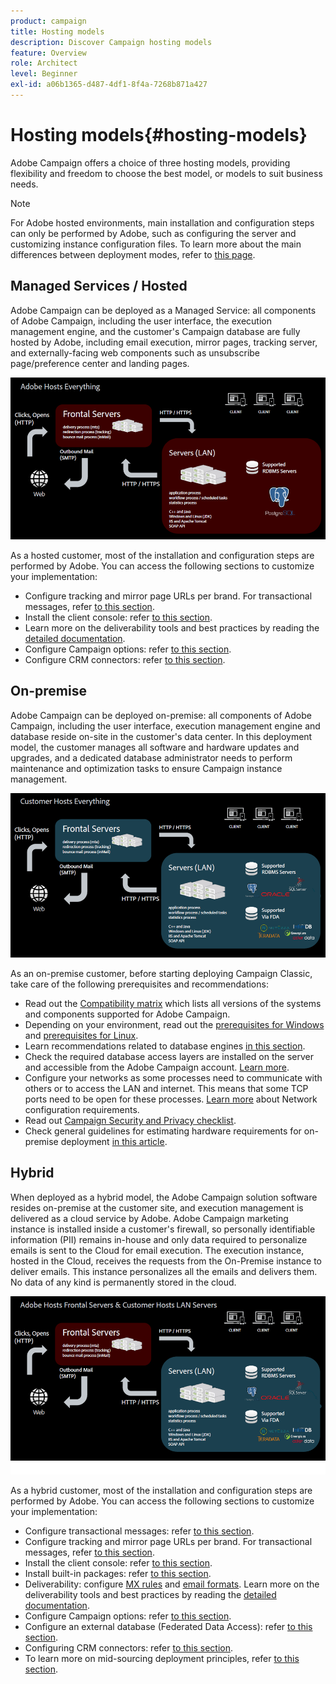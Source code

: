 ```yaml
---
product: campaign
title: Hosting models
description: Discover Campaign hosting models
feature: Overview
role: Architect
level: Beginner
exl-id: a06b1365-d487-4df1-8f4a-7268b871a427
---
```

# Hosting models{#hosting-models}

Adobe Campaign offers a choice of three hosting models, providing flexibility and freedom to choose the best model, or models to suit business needs.

>[!NOTE]
>
>For Adobe hosted environments, main installation and configuration steps can only be performed by Adobe, such as configuring the server and customizing instance configuration files. To learn more about the main differences between deployment modes, refer to [this page](../../installation/using/capability-matrix.md).

## Managed Services / Hosted

Adobe Campaign can be deployed as a Managed Service: all components of Adobe Campaign, including the user interface, the execution management engine, and the customer's Campaign database are fully hosted by Adobe, including email execution, mirror pages, tracking server, and externally-facing web components such as unsubscribe page/preference center and landing pages. 

![](assets/deployment_hosted.png)

As a hosted customer, most of the installation and configuration steps are performed by Adobe. You can access the following sections to customize your implementation:

* Configure tracking and mirror page URLs per brand. For transactional messages, refer [to this section](../../message-center/using/additional-configurations.md#configuring-multibranding).
* Install the client console: refer [to this section](../../installation/using/installing-the-client-console.md).
* Learn more on the deliverability tools and best practices by reading the [detailed documentation](../../../common/delivery/using/about-deliverability.md).
* Configure Campaign options: refer [to this section](../../installation/using/configuring-campaign-options.md).
* Configure CRM connectors: refer [to this section](../../platform/using/crm-connectors.md).

## On-premise

Adobe Campaign can be deployed on-premise: all components of Adobe Campaign, including the user interface, execution management engine and database reside on-site in the customer's data center. In this deployment model, the customer manages all software and hardware updates and upgrades, and a dedicated database administrator needs to perform maintenance and optimization tasks to ensure Campaign instance management.

![](assets/deployment_onpremise.png)

As an on-premise customer, before starting deploying Campaign Classic, take care of the following prerequisites and recommendations:

* Read out the [Compatibility matrix](../../rn/using/compatibility-matrix.md) which lists all versions of the systems and components supported for Adobe Campaign.
* Depending on your environment, read out the [prerequisites for Windows](../../installation/using/prerequisites-of-campaign-installation-in-windows.md) and [prerequisites for Linux](../../installation/using/prerequisites-of-campaign-installation-in-linux.md).
* Learn recommendations related to database engines [in this section](../../installation/using/database.md).
* Check the required database access layers are installed on the server and accessible from the Adobe Campaign account. [Learn more](../../installation/using/application-server.md).
* Configure your networks as some processes need to communicate with others or to access the LAN and internet. This means that some TCP ports need to be open for these processes. [Learn more](../../installation/using/network-configuration.md) about Network configuration requirements.
* Read out [Campaign Security and Privacy checklist](https://helpx.adobe.com/campaign/kb/acc-security.html).
* Check general guidelines for estimating hardware requirements for on-premise deployment [in this article](https://helpx.adobe.com/campaign/kb/hardware-sizing-guide.html).

## Hybrid

When deployed as a hybrid model, the Adobe Campaign solution software resides on-premise at the customer site, and execution management is delivered as a cloud service by Adobe. Adobe Campaign marketing instance is installed inside a customer's firewall, so personally identifiable information (PII) remains in-house and only data required to personalize emails is sent to the Cloud for email execution. The execution instance, hosted in the Cloud, receives the requests from the On-Premise instance to deliver emails. This instance personalizes all the emails and delivers them. No data of any kind is permanently stored in the cloud. 

![](assets/deployment_hybrid.png)

As a hybrid customer, most of the installation and configuration steps are performed by Adobe. You can access the following sections to customize your implementation:

* Configure transactional messages: refer [to this section](../../message-center/using/transactional-messaging-architecture.md).
* Configure tracking and mirror page URLs per brand. For transactional messages, refer [to this section](../../message-center/using/additional-configurations.md#configuring-multibranding).
* Install the client console: refer [to this section](../../installation/using/installing-the-client-console.md).
* Install built-in packages: refer [to this section](../../installation/using/installing-campaign-standard-packages.md).
* Deliverability: configure [MX rules](../../installation/using/email-deliverability.md#mx-configuration) and [email formats](../../installation/using/email-deliverability.md#managing-email-formats). Learn more on the deliverability tools and best practices by reading the [detailed documentation](../../../common/delivery/using/about-deliverability.md).
* Configure Campaign options: refer [to this section](../../installation/using/configuring-campaign-options.md).
* Configure an external database (Federated Data Access): refer [to this section](../../installation/using/about-fda.md).
* Configuring CRM connectors: refer [to this section](../../platform/using/crm-connectors.md).
* To learn more on mid-sourcing deployment principles, refer [to this section](../../installation/using/mid-sourcing-deployment.md).
